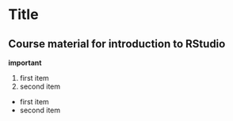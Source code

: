 # Title

## Course material for introduction to RStudio

**important**

1.  first item
2.  second item

-   first item
-   second item
